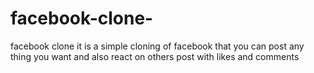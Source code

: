 # facebook-clone-
facebook clone it is a simple cloning of facebook that you can post any thing you want and also react on others post with likes and comments  
